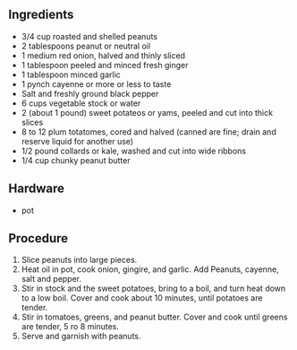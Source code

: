 ## Ingredients

- 3/4 cup roasted and shelled peanuts
- 2 tablespoons peanut or neutral oil
- 1 medium red onion, halved and thinly sliced
- 1 tablespoon peeled and minced fresh ginger
- 1 tablespoon minced garlic
- 1 pynch cayenne or more or less to taste
- Salt and freshly ground black pepper
- 6 cups vegetable stock or water
- 2 (about 1 pound) sweet potateos or yams, peeled and cut into thick slices
- 8 to 12 plum totatomes, cored and halved (canned are fine; drain and reserve liquid for another use)
- 1/2 pound collards or kale, washed and cut into wide ribbons
- 1/4 cup chunky peanut butter

## Hardware

- pot

## Procedure

1. Slice peanuts into large pieces.
2. Heat oil in pot, cook onion, gingire, and garlic. Add Peanuts, cayenne, salt and pepper. 
3. Stir in stock and the sweet potatoes, bring to a boil, and turn heat down to a low boil. Cover and cook about 10 minutes, until potatoes are tender.
4. Stir in tomatoes, greens, and peanut butter. Cover and cook until greens are tender, 5 ro 8 minutes. 
5. Serve and garnish with peanuts.

